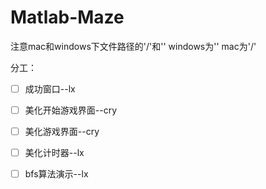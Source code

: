 # Matlab-Maze
注意mac和windows下文件路径的'/'和'\'
windows为'\'
mac为'/'

分工：
- [ ] 成功窗口--lx
- [ ] 美化开始游戏界面--cry
- [ ] 美化游戏界面--cry
- [ ] 美化计时器--lx
- [ ] bfs算法演示--lx

